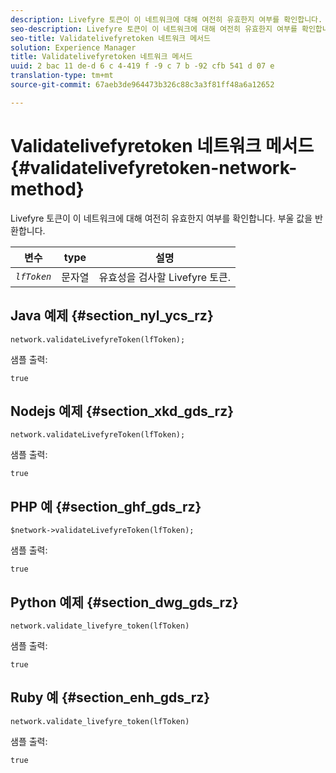 ```yaml
---
description: Livefyre 토큰이 이 네트워크에 대해 여전히 유효한지 여부를 확인합니다. 부울 값을 반환합니다.
seo-description: Livefyre 토큰이 이 네트워크에 대해 여전히 유효한지 여부를 확인합니다. 부울 값을 반환합니다.
seo-title: Validatelivefyretoken 네트워크 메서드
solution: Experience Manager
title: Validatelivefyretoken 네트워크 메서드
uuid: 2 bac 11 de-d 6 c 4-419 f -9 c 7 b -92 cfb 541 d 07 e
translation-type: tm+mt
source-git-commit: 67aeb3de964473b326c88c3a3f81ff48a6a12652

---
```



# Validatelivefyretoken 네트워크 메서드{#validatelivefyretoken-network-method}

Livefyre 토큰이 이 네트워크에 대해 여전히 유효한지 여부를 확인합니다. 부울 값을 반환합니다.

| 변수 | type | 설명 |
|---|---|---|
| *`lfToken`* | 문자열 | 유효성을 검사할 Livefyre 토큰. |

## Java 예제 {#section_nyl_ycs_rz}

```
network.validateLivefyreToken(lfToken); 
```

샘플 출력:

```
true 
```

## Nodejs 예제 {#section_xkd_gds_rz}

```
network.validateLivefyreToken(lfToken); 
```

샘플 출력:

```
true 
```

## PHP 예 {#section_ghf_gds_rz}

```
$network->validateLivefyreToken(lfToken); 
```

샘플 출력:

```
true 
```

## Python 예제 {#section_dwg_gds_rz}

```
network.validate_livefyre_token(lfToken) 
```

샘플 출력:

```
true 
```

## Ruby 예 {#section_enh_gds_rz}

```
network.validate_livefyre_token(lfToken) 
```

샘플 출력:

```
true 
```

